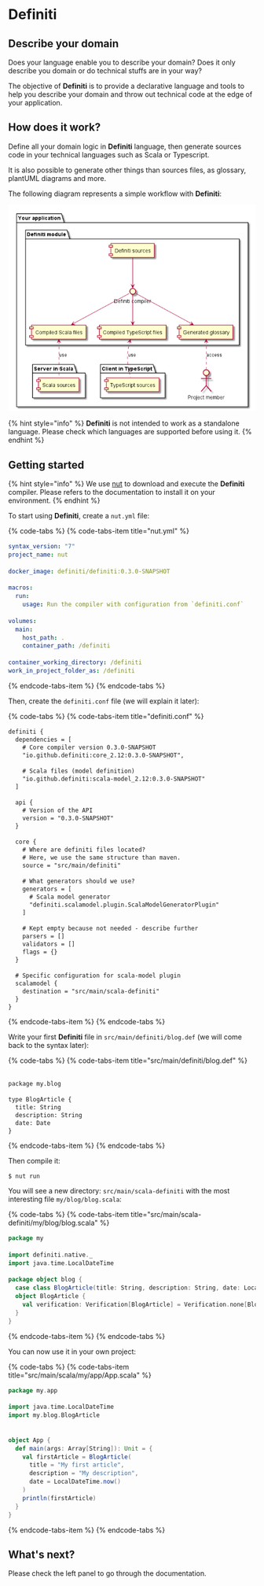 # Definiti

## Describe your domain

Does your language enable you to describe your domain? Does it only describe you domain or do technical stuffs are in your way?

The objective of **Definiti** is to provide a declarative language and tools to help you describe your domain and throw out technical code at the edge of your application.

## How does it work?

Define all your domain logic in **Definiti** language, then generate sources code in your technical languages such as Scala or Typescript.

It is also possible to generate other things than sources files, as glossary, plantUML diagrams and more.

The following diagram represents a simple workflow with **Definiti**:

![](.gitbook/assets/workflow.png)

{% hint style="info" %}
**Definiti** is not intended to work as a standalone language. Please check which languages are supported before using it.
{% endhint %}

## Getting started

{% hint style="info" %}
We use [nut](https://github.com/matthieudelaro/nut) to download and execute the **Definiti** compiler. Please refers to the documentation to install it on your environment.
{% endhint %}

To start using **Definiti**, create a `nut.yml` file:

{% code-tabs %}
{% code-tabs-item title="nut.yml" %}
```yaml
syntax_version: "7"
project_name: nut

docker_image: definiti/definiti:0.3.0-SNAPSHOT

macros:
  run:
    usage: Run the compiler with configuration from `definiti.conf`

volumes:
  main:
    host_path: .
    container_path: /definiti

container_working_directory: /definiti
work_in_project_folder_as: /definiti
```
{% endcode-tabs-item %}
{% endcode-tabs %}

Then, create the `definiti.conf` file \(we will explain it later\):

{% code-tabs %}
{% code-tabs-item title="definiti.conf" %}
```text
definiti {
  dependencies = [
    # Core compiler version 0.3.0-SNAPSHOT
    "io.github.definiti:core_2.12:0.3.0-SNAPSHOT",

    # Scala files (model definition)
    "io.github.definiti:scala-model_2.12:0.3.0-SNAPSHOT"
  ]

  api {
    # Version of the API
    version = "0.3.0-SNAPSHOT"
  }

  core {
    # Where are definiti files located?
    # Here, we use the same structure than maven.
    source = "src/main/definiti"

    # What generators should we use?
    generators = [
      # Scala model generator
      "definiti.scalamodel.plugin.ScalaModelGeneratorPlugin"
    ]

    # Kept empty because not needed - describe further
    parsers = []
    validators = []
    flags = {}
  }

  # Specific configuration for scala-model plugin
  scalamodel {
    destination = "src/main/scala-definiti"
  }
}
```
{% endcode-tabs-item %}
{% endcode-tabs %}

Write your first **Definiti** file in `src/main/definiti/blog.def` \(we will come back to the syntax later\):

{% code-tabs %}
{% code-tabs-item title="src/main/definiti/blog.def" %}
```text

package my.blog

type BlogArticle {
  title: String
  description: String
  date: Date
}
```
{% endcode-tabs-item %}
{% endcode-tabs %}

Then compile it:

```text
$ nut run
```

You will see a new directory: `src/main/scala-definiti` with the most interesting file `my/blog/blog.scala`:

{% code-tabs %}
{% code-tabs-item title="src/main/scala-definiti/my/blog/blog.scala" %}
```scala
package my

import definiti.native._
import java.time.LocalDateTime

package object blog {
  case class BlogArticle(title: String, description: String, date: LocalDateTime)
  object BlogArticle {
    val verification: Verification[BlogArticle] = Verification.none[BlogArticle]
  }
}

```
{% endcode-tabs-item %}
{% endcode-tabs %}

You can now use it in your own project:

{% code-tabs %}
{% code-tabs-item title="src/main/scala/my/app/App.scala" %}
```scala
package my.app

import java.time.LocalDateTime
import my.blog.BlogArticle


object App {
  def main(args: Array[String]): Unit = {
    val firstArticle = BlogArticle(
      title = "My first article",
      description = "My description",
      date = LocalDateTime.now()
    )
    println(firstArticle)
  }
}
```
{% endcode-tabs-item %}
{% endcode-tabs %}

## What's next?

Please check the left panel to go through the documentation.

